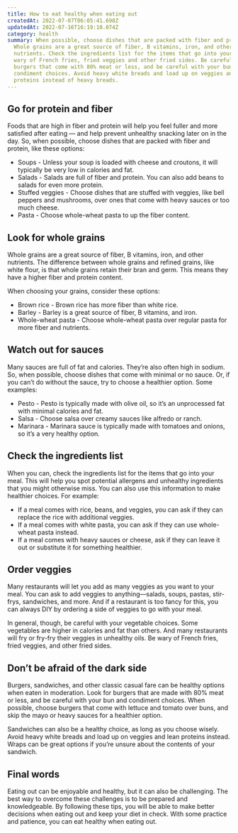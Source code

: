 ```yaml
---
title: How to eat healthy when eating out
createdAt: 2022-07-07T06:05:41.698Z
updatedAt: 2022-07-16T16:19:10.074Z
category: health
summary: When possible, choose dishes that are packed with fiber and protein.
  Whole grains are a great source of fiber, B vitamins, iron, and other
  nutrients. Check the ingredients list for the items that go into your meal. Be
  wary of French fries, fried veggies and other fried sides. Be careful of
  burgers that come with 80% meat or less, and be careful with your bun and
  condiment choices. Avoid heavy white breads and load up on veggies and lean
  proteins instead of heavy breads.
---
```


## Go for protein and fiber

Foods that are high in fiber and protein will help you feel fuller and more satisfied after eating — and help prevent unhealthy snacking later on in the day. So, when possible, choose dishes that are packed with fiber and protein, like these options:

- Soups - Unless your soup is loaded with cheese and croutons, it will typically be very low in calories and fat.
- Salads - Salads are full of fiber and protein. You can also add beans to salads for even more protein.
- Stuffed veggies - Choose dishes that are stuffed with veggies, like bell peppers and mushrooms, over ones that come with heavy sauces or too much cheese.
- Pasta - Choose whole-wheat pasta to up the fiber content.

## Look for whole grains

Whole grains are a great source of fiber, B vitamins, iron, and other nutrients. The difference between whole grains and refined grains, like white flour, is that whole grains retain their bran and germ. This means they have a higher fiber and protein content.

When choosing your grains, consider these options:

- Brown rice - Brown rice has more fiber than white rice.
- Barley - Barley is a great source of fiber, B vitamins, and iron.
- Whole-wheat pasta - Choose whole-wheat pasta over regular pasta for more fiber and nutrients.

## Watch out for sauces

Many sauces are full of fat and calories. They’re also often high in sodium. So, when possible, choose dishes that come with minimal or no sauce. Or, if you can’t do without the sauce, try to choose a healthier option. Some examples:

- Pesto - Pesto is typically made with olive oil, so it’s an unprocessed fat with minimal calories and fat.
- Salsa - Choose salsa over creamy sauces like alfredo or ranch.
- Marinara - Marinara sauce is typically made with tomatoes and onions, so it’s a very healthy option.

## Check the ingredients list

When you can, check the ingredients list for the items that go into your meal. This will help you spot potential allergens and unhealthy ingredients that you might otherwise miss. You can also use this information to make healthier choices. For example:

- If a meal comes with rice, beans, and veggies, you can ask if they can replace the rice with additional veggies.
- If a meal comes with white pasta, you can ask if they can use whole-wheat pasta instead.
- If a meal comes with heavy sauces or cheese, ask if they can leave it out or substitute it for something healthier.

## Order veggies

Many restaurants will let you add as many veggies as you want to your meal. You can ask to add veggies to anything—salads, soups, pastas, stir-frys, sandwiches, and more. And if a restaurant is too fancy for this, you can always DIY by ordering a side of veggies to go with your meal.

In general, though, be careful with your vegetable choices. Some vegetables are higher in calories and fat than others. And many restaurants will fry or fry-fry their veggies in unhealthy oils. Be wary of French fries, fried veggies, and other fried sides.

## Don’t be afraid of the dark side

Burgers, sandwiches, and other classic casual fare can be healthy options when eaten in moderation. Look for burgers that are made with 80% meat or less, and be careful with your bun and condiment choices. When possible, choose burgers that come with lettuce and tomato over buns, and skip the mayo or heavy sauces for a healthier option.

Sandwiches can also be a healthy choice, as long as you choose wisely. Avoid heavy white breads and load up on veggies and lean proteins instead. Wraps can be great options if you’re unsure about the contents of your sandwich.

## Final words

Eating out can be enjoyable and healthy, but it can also be challenging. The best way to overcome these challenges is to be prepared and knowledgeable. By following these tips, you will be able to make better decisions when eating out and keep your diet in check. With some practice and patience, you can eat healthy when eating out.

